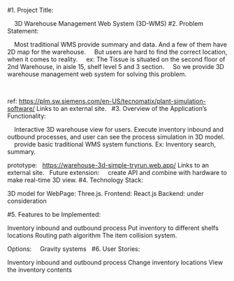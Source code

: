 #1. Project Title:

    3D Warehouse Management Web System (3D-WMS)
#2. Problem Statement:

    Most traditional WMS provide summary and data. And a few of them have 2D map for the warehouse. 
    But users are hard to find the correct location, when it comes to reality.
    ex: The Tissue is situated on the second floor of 2nd Warehouse, in aisle 15, shelf level 5 and 3 section.
    So we provide 3D warehouse management web system for solving this problem.   
    
 

ref: https://plm.sw.siemens.com/en-US/tecnomatix/plant-simulation-software/
Links to an external site.
 
#3. Overview of the Application’s Functionality:

    Interactive 3D warehouse view for users. 
    Execute inventory inbound and outbound processes, and user can see the process simulation in 3D model.
    provide basic traditional WMS system functions. Ex: Inventory search, summary.
    
prototype:   https://warehouse-3d-simple-tryrun.web.app/
Links to an external site.
 
  Future extension: 
    create API and combine with hardware to make real-time 3D view. 
#4. Technology Stack:

3D model for WebPage: Three.js.
Frontend: React.js
Backend: under consideration

#5. Features to be Implemented:

Inventory inbound and outbound process
Put inventory to different shelfs locations
Routing path algorithm 
The item collision system.

Options: 
    Gravity systems
 
#6. User Stories:

Inventory inbound and outbound process
Change inventory locations 
View the inventory contents
